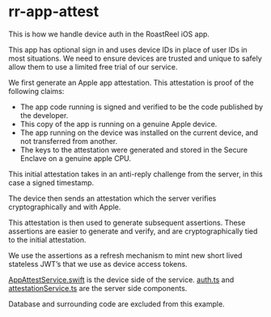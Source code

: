 # rr-app-attest

This is how we handle device auth in the RoastReel iOS app.

This app has optional sign in and uses device IDs in place of user IDs in most situations.
We need to ensure devices are trusted and unique to safely allow them to use a limited free trial of our service.

We first generate an Apple app attestation. 
This attestation is proof of the following claims:
- The app code running is signed and verified to be the code published by the developer.
- This copy of the app is running on a genuine Apple device.
- The app running on the device was installed on the current device, and not transferred from another.
- The keys to the attestation were generated and stored in the Secure Enclave on a genuine apple CPU.

This initial attestation takes in an anti-reply challenge from the server, in this case a signed timestamp. 

The device then sends an attestation which the server verifies cryptographically and with Apple.

This attestation is then used to generate subsequent assertions. These assertions are easier to generate and verify, and are cryptographically tied to the initial attestation. 

We use the assertions as a refresh mechanism to mint new short lived stateless JWT’s that we use as device access tokens. 

[AppAttestService.swift](AppAttestService.swift) is the device side of the service.
[auth.ts](auth.ts) and [attestationService.ts](attestationService.ts) are the server side components.

Database and surrounding code are excluded from this example.
